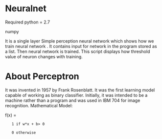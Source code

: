 # Neuralnet

Required 
python = 2.7

numpy

It is a single layer Simple perception neural network which shows how we train neural network .
It contains input for network in the program stored as a list. Then neural network is trained. This script displays how threshold value of 
neuron changes with training. 

# About Perceptron

It was invented in 1957 by Frank Rosenblatt. It was the first learning model capable of working as binary classifier.
Initially, it was intended to be a machine rather than a program and was used in IBM 704 for image recognition.
Mathematical Model:

f(x) = 

       1 if w*x + b> 0

       0 otherwise
